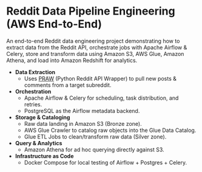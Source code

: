 # Reddit Data Pipeline Engineering (AWS End-to-End)

An end-to-end Reddit data engineering project demonstrating how to extract data from the Reddit API, orchestrate jobs with Apache Airflow & Celery, store and transform data using Amazon S3, AWS Glue, Amazon Athena, and load into Amazon Redshift for analytics.


- **Data Extraction**  
  - Uses [PRAW](https://praw.readthedocs.io/) (Python Reddit API Wrapper) to pull new posts & comments from a target subreddit.  
- **Orchestration**  
  - Apache Airflow & Celery for scheduling, task distribution, and retries.  
  - PostgreSQL as the Airflow metadata backend.  
- **Storage & Cataloging**  
  - Raw data landing in Amazon S3 (Bronze zone).  
  - AWS Glue Crawler to catalog raw objects into the Glue Data Catalog.  
  - Glue ETL Jobs to clean/transform raw data (Silver zone).  
- **Query & Analytics**  
  - Amazon Athena for ad hoc querying directly against S3.  
- **Infrastructure as Code**  
  - Docker Compose for local testing of Airflow + Postgres + Celery.  


